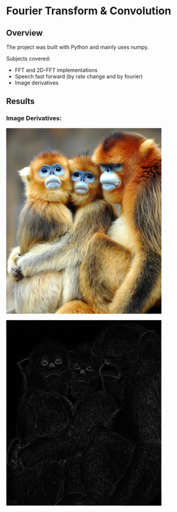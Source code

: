 # Fourier Transform & Convolution
## Overview
The project was built with Python and mainly uses numpy.

Subjects covered:
- FFT and 2D-FFT implementations
- Speech fast forward (by rate change and by fourier)
- Image derivatives


## Results

### Image Derivatives:

![ImageDerivatives](demo/monkey.jpg?raw=true "Original Image")

![ImageDerivatives](demo/monkey_fourier_der.jpg?raw=true "Derivative")

